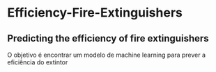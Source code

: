 <h1>Efficiency-Fire-Extinguishers</h>

<h2>Predicting the efficiency of fire extinguishers</h2>

<p> O objetivo é encontrar um modelo de machine learning para prever a eficiência do extintor</p>